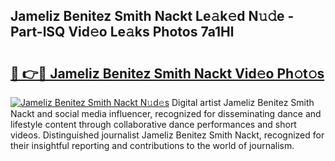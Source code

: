 ## Jameliz Benitez Smith Nackt Le𝚊k𝚎d N𝚞𝚍e - Part-lSQ Vid𝚎o Le𝚊ks Photos 7a1Hl

# <h2><a href="http://fb02fkd.evod.top/?m=Jameliz+Benitez+Smith+Nackt">🔗 👉🔴 Jameliz Benitez Smith Nackt Vid𝚎o Ph𝚘t𝚘s</a></h2>

[![Jameliz Benitez Smith Nackt N𝚞d𝚎s](https://i.imgur.com/8V9OHl7.gif)](http://fb02fkd.evod.top/?m=Jameliz+Benitez+Smith+Nackt)
Digital artist Jameliz Benitez Smith Nackt and social media influencer, recognized for disseminating dance and lifestyle content through collaborative dance performances and short videos. Distinguished journalist Jameliz Benitez Smith Nackt, recognized for their insightful reporting and contributions to the world of journalism. 
